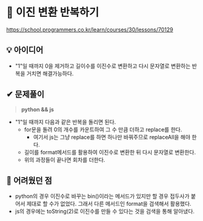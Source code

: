 # 🔎 이진 변환 반복하기

https://school.programmers.co.kr/learn/courses/30/lessons/70129

## 💡 아이디어

- "1"일 때까지 0을 제거하고 길이수를 이진수로 변환하고 다시 문자열로 변환하는 반복을 거치면 해결가능하다.

## ✔ 문제풀이

> **python && js**

- "1"일 때까지 다음과 같은 반복을 돌리면 된다.
  - for문을 돌려 0의 개수를 카운트하여 그 수 만큼 더하고 replace를 한다.
    - 여기서 js는 그냥 replace를 하면 하나만 바꿔주므로 replaceAll을 해야 한다.
  - 길이를 format메서드를 활용하여 이진수로 변환한 뒤 다시 문자열로 변환한다.
  - 위의 과정들이 끝나면 회차를 더한다.

## 🤕 어려웠던 점

- python의 경우 이진수로 바꾸는 bin()이라는 메서드가 있지만 할 경우 접두사가 붙어서 제대로 할 수가 없었다. 그래서 다른 메서드인 format을 검색해서 활용했다.
- js의 경우에는 toString(2)로 이진수를 만들 수 있다는 것을 검색을 통해 알아냈다.
